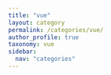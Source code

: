 ```yaml
---
title: "vue"
layout: category
permalink: /categories/vue/
author_profile: true
taxonomy: vue
sidebar:
  nav: "categories"
---
```

